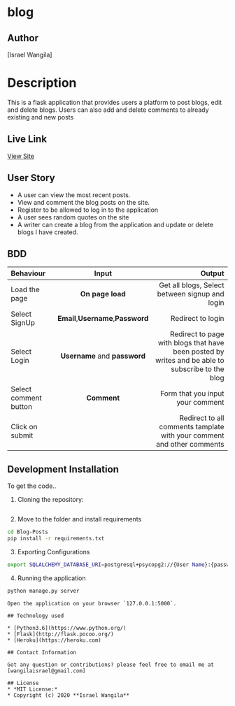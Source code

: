 # blog

## Author

[Israel Wangila]

# Description
This is a flask application that provides users a platform to post blogs, edit and delete blogs. Users can also add and delete comments to already existing and new posts 
## Live Link
[View Site](https://thisblog.herokuapp.com/)

## User Story

* A user can view the most recent posts.
* View and comment the blog posts on the site.
* Register to be allowed to log in to the application
* A user sees random quotes on the site
* A writer can create a blog from the application and update or delete blogs I have created.

## BDD
| Behaviour | Input | Output |
| :---------------- | :---------------: | ------------------: |
| Load the page | **On page load** | Get all blogs, Select between signup and login|
| Select SignUp| **Email**,**Username**,**Password** | Redirect to login|
| Select Login | **Username** and **password** | Redirect to page with blogs that have been posted by writes and be able to subscribe to the blog|
| Select comment button | **Comment** | Form that you input your comment|
| Click on submit |  | Redirect to all comments tamplate with your comment and other comments|

## Development Installation
To get the code..

1. Cloning the repository:
  ```bash
  ```
2. Move to the folder and install requirements
  ```bash
  cd Blog-Posts
  pip install -r requirements.txt
  ```
3. Exporting Configurations
  ```bash
  export SQLALCHEMY_DATABASE_URI=postgresql+psycopg2://{User Name}:{password}@localhost/{database name}
  ```
4. Running the application
  ```bash
  python manage.py server
  ```
  ```
Open the application on your browser `127.0.0.1:5000`.

## Technology used

* [Python3.6](https://www.python.org/)
* [Flask](http://flask.pocoo.org/)
* [Heroku](https://heroku.com)

## Contact Information 

Got any question or contributions? please feel free to email me at [wangilaisrael@gmail.com]

## License
* *MIT License:*
* Copyright (c) 2020 **Israel Wangila**